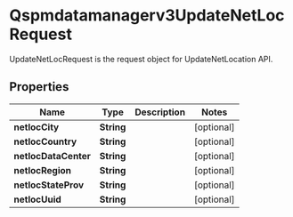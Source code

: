 

# Qspmdatamanagerv3UpdateNetLocRequest

UpdateNetLocRequest is the request object for UpdateNetLocation API.

## Properties

| Name | Type | Description | Notes |
|------------ | ------------- | ------------- | -------------|
|**netlocCity** | **String** |  |  [optional] |
|**netlocCountry** | **String** |  |  [optional] |
|**netlocDataCenter** | **String** |  |  [optional] |
|**netlocRegion** | **String** |  |  [optional] |
|**netlocStateProv** | **String** |  |  [optional] |
|**netlocUuid** | **String** |  |  [optional] |



